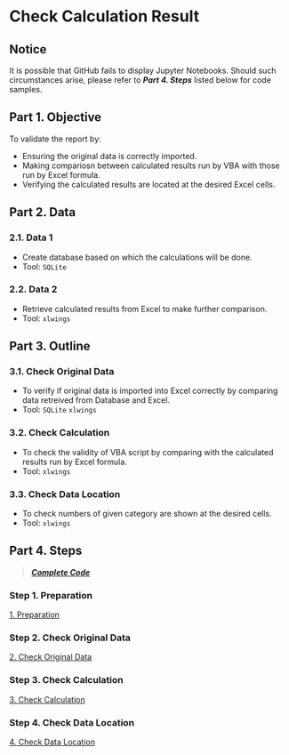 # Check Calculation Result
## Notice
It is possible that GitHub fails to display Jupyter Notebooks. Should such circumstances arise, please refer to ***Part 4. Steps*** listed below for code samples.

## Part 1. Objective
To validate the report by:
- Ensuring the original data is correctly imported.
- Making compariosn between calculated results run by VBA with those run by Excel formula.
- Verifying the calculated results are located at the desired Excel cells.

## Part 2. Data
### 2.1. Data 1
- Create database based on which the calculations will be done.
- Tool: ```SQLite```  

### 2.2. Data 2
- Retrieve calculated results from Excel to make further comparison. 
- Tool: ```xlwings```

## Part 3. Outline
### 3.1. Check Original Data
- To verify if original data is imported into Excel correctly by comparing data retreived from Database and Excel.
- Tool: ```SQLite```  ```xlwings```

### 3.2. Check Calculation
- To check the validity of VBA script by comparing with the calculated results run by Excel formula.
- Tool: ```xlwings```

### 3.3. Check Data Location 
- To check numbers of given category are shown at the desired cells.
- Tool: ```xlwings```

## Part 4. Steps
> [***Complete Code***](https://nbviewer.jupyter.org/github/lclh813/Check_Calculation_Result/blob/master/5_CompleteCode.ipynb) 

### Step 1. Preparation
[1. Preparation](https://nbviewer.jupyter.org/github/lclh813/Check_Calculation_Result/blob/master/1_Preparation.ipynb) 

### Step 2. Check Original Data
[2. Check Original Data](https://nbviewer.jupyter.org/github/lclh813/Check_Calculation_Result/blob/master/2_CheckOriginalData.ipynb) 

### Step 3. Check Calculation
[3. Check Calculation](https://nbviewer.jupyter.org/github/lclh813/Check_Calculation_Result/blob/master/3_CheckCalculation.ipynb)

### Step 4. Check Data Location
[4. Check Data Location](https://nbviewer.jupyter.org/github/lclh813/Check_Calculation_Result/blob/master/4_CheckDataLocation.ipynb)

